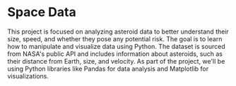 # Space Data

This project is focused on analyzing asteroid data to better understand their size, speed, and whether they pose any potential risk. 
The goal is to learn how to manipulate and visualize data using Python. 
The dataset is sourced from NASA's public API and includes information about asteroids, such as their distance from Earth, size, and velocity. 
As part of the project, we'll be using Python libraries like Pandas for data analysis and Matplotlib for visualizations.
